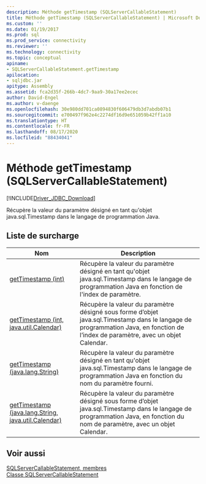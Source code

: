 ```yaml
---
description: Méthode getTimestamp (SQLServerCallableStatement)
title: Méthode getTimestamp (SQLServerCallableStatement) | Microsoft Docs
ms.custom: ''
ms.date: 01/19/2017
ms.prod: sql
ms.prod_service: connectivity
ms.reviewer: ''
ms.technology: connectivity
ms.topic: conceptual
apiname:
- SQLServerCallableStatement.getTimestamp
apilocation:
- sqljdbc.jar
apitype: Assembly
ms.assetid: fca2d35f-266b-4dc7-9aa9-30a17ee2ecec
author: David-Engel
ms.author: v-daenge
ms.openlocfilehash: 30e980dd701ca0894830f606479db3d7abdb07b1
ms.sourcegitcommit: e700497f962e4c2274df16d9e651059b42ff1a10
ms.translationtype: HT
ms.contentlocale: fr-FR
ms.lasthandoff: 08/17/2020
ms.locfileid: "88434041"
---
```

# <a name="gettimestamp-method-sqlservercallablestatement"></a>Méthode getTimestamp (SQLServerCallableStatement)
[!INCLUDE[Driver_JDBC_Download](../../../includes/driver_jdbc_download.md)]

  Récupère la valeur du paramètre désigné en tant qu'objet java.sql.Timestamp dans le langage de programmation Java.  
  
## <a name="overload-list"></a>Liste de surcharge  
  
|Nom|Description|  
|----------|-----------------|  
|[getTimestamp (int)](../../../connect/jdbc/reference/gettimestamp-method-int.md)|Récupère la valeur du paramètre désigné en tant qu'objet java.sql.Timestamp dans le langage de programmation Java en fonction de l'index de paramètre.|  
|[getTimestamp (int, java.util.Calendar)](../../../connect/jdbc/reference/gettimestamp-method-int-java-util-calendar.md)|Récupère la valeur du paramètre désigné sous forme d’objet java.sql.Timestamp dans le langage de programmation Java, en fonction de l’index de paramètre, avec un objet Calendar.|  
|[getTimestamp (java.lang.String)](../../../connect/jdbc/reference/gettimestamp-method-java-lang-string.md)|Récupère la valeur du paramètre désigné en tant qu'objet java.sql.Timestamp dans le langage de programmation Java en fonction du nom du paramètre fourni.|  
|[getTimestamp (java.lang.String, java.util.Calendar)](../../../connect/jdbc/reference/gettimestamp-method-java-lang-string-java-util-calendar.md)|Récupère la valeur du paramètre désigné sous forme d’objet java.sql.Timestamp dans le langage de programmation Java, en fonction du nom de paramètre, avec un objet Calendar.|  
  
## <a name="see-also"></a>Voir aussi  
 [SQLServerCallableStatement, membres](../../../connect/jdbc/reference/sqlservercallablestatement-members.md)   
 [Classe SQLServerCallableStatement](../../../connect/jdbc/reference/sqlservercallablestatement-class.md)  
  
  
